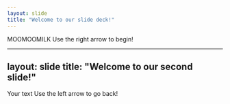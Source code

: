 ```yaml
---
layout: slide
title: "Welcome to our slide deck!"
---
```

MOOMOOMILK
Use the right arrow to begin!

---
layout: slide
title: "Welcome to our second slide!"
---
Your text
Use the left arrow to go back!
